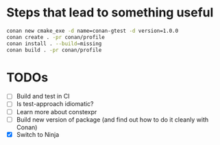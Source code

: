 # Steps that lead to something useful

``` bash
conan new cmake_exe -d name=conan-gtest -d version=1.0.0
conan create . -pr conan/profile
conan install . --build=missing
conan build . -pr conan/profile
```

# TODOs

- [ ] Build and test in CI
- [ ] Is test-approach idiomatic?
- [ ] Learn more about constexpr
- [ ] Build new version of package (and find out how to do it cleanly with Conan)
- [x] Switch to Ninja
